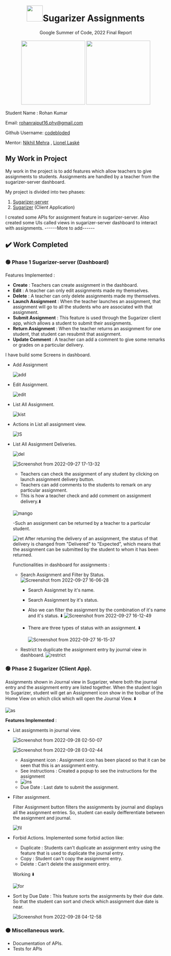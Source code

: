 
<h1 align="center"><img height="50px" width="50px"src="https://user-images.githubusercontent.com/48005711/192225098-47f04ed7-1a27-4ad2-a031-469a15509d8a.png"/>Sugarizer Assignments</h1>

<div align="center">
  <span>Google Summer of Code, 2022 Final Report</span>
  <br>
  <br>
</div>

<div align="center">
  <img height="200px" width="200px" src="https://user-images.githubusercontent.com/48005711/192224558-8479ee0f-2f4d-4b8b-a4e7-ef9a726be6b8.png"/>
  <img height="200px" width="200px" src="https://user-images.githubusercontent.com/48005711/192224568-601ba03a-033f-47f3-ab2b-5eda0fc60688.png"/>
  
</div>

Student Name : Rohan Kumar

Email: rohanrajput16.phy@gmail.com

Github Username: [codebloded](https://github.com/codebloded/)

Mentor: [Nikhil Mehra](https://github.com/NikhilM98) , [Lionel Laské](https://github.com/llaske)

## My Work in Project

My work in the project is to add features which allow teachers to give assignments to students. Assignments are handled by a teacher from the sugarizer-server dashboard. 

My project is divided into two phases:
1. [Sugarizer-server](https://github.com/llaske/sugarizer-server)
2. [Sugarizer](https://github.com/llaske/sugarizer) (Client Application)

I created some APIs for assignment feature in sugarizer-server. Also created some UIs called views in sugarizer-server dashboard to interact with assignments.
------More to add------

## ✔️ Work Completed
### 🟢 Phase 1 Sugarizer-server (Dashboard)

Features Implemented :
- **Create** : Teachers can create assignment in the dashboard.
- **Edit** : A teacher can only edit assignments made my themselves. 
- **Delete** : A teacher can only delete assignments made my themselves.
- **Launch Assignment** : When the teacher launches an assignment, that assignment will go to all the students who are associated with that assignment.
- **Submit Assignment** : This feature is used through the Sugarizer client app, which allows a student to submit their assignments.
- **Return Assignment** : When the teacher returns an assignment for one student, that student can resubmit that assignment.
- **Update Comment** : A teacher can add a comment to give some remarks or grades on a particular delivery.


I have build some Screens in dashboard.
 - Add Assignment
 
   ![add](https://user-images.githubusercontent.com/48005711/192241981-a89e45f9-b710-4a69-88ab-281bf93cb71b.png)

 - Edit Assignment.
  
    ![edit](https://user-images.githubusercontent.com/48005711/192244633-bef6ef7b-5697-4a80-9330-6c757d0a6efc.png)
  
 - List All Assignment.
 
   ![kist](https://user-images.githubusercontent.com/48005711/192245324-3dda4e0a-4348-4707-8710-5e1425d55def.png)
   
  - Actions in List all assignment view.
    
    ![lS](https://user-images.githubusercontent.com/48005711/192514855-4459ab09-4ee1-44af-9aea-94e7f703663b.png)

 - List All Assignment Deliveries.

   ![del](https://user-images.githubusercontent.com/48005711/192245993-a643cfc9-f465-4bd7-8745-7acd9a73a04b.png)
   
   ![Screenshot from 2022-09-27 17-13-32](https://user-images.githubusercontent.com/48005711/192516528-b89d0ddc-270a-4f80-b0f7-a31fe3d65bb8.png)
     - Teachers can check the assignment of any student by clicking on launch assignment delivery button.
     - Teachers can add comments to the students to remark on any particular assignment.
     - This is how a teacher check and add comment on assignment delivery.⬇️
  
     ![mango](https://user-images.githubusercontent.com/48005711/192519428-05566cda-afa0-45cb-9615-5f17389dd5b9.gif)
     
     -Such an assignment can be returned by a teacher to a particular student.
     
     ![ret](https://user-images.githubusercontent.com/48005711/192520120-5e061f1d-4fcd-492a-9165-2469daadf062.gif)
     After returning the delivery of an assignment, the status of that delivery is changed from "Delivered" to "Expected", which means that the                assignment can be submitted by the student to whom it has been returned.



   Functionalities in dashboard for assignments :
   - Search Assignment and Filter by Status.
      ![Screenshot from 2022-09-27 16-06-28](https://user-images.githubusercontent.com/48005711/192504171-0bbabd17-75b5-489d-834d-25d6ed7ff35e.png)
        - Search Assignmet by it's name.
        - Search Assignment by it's status.
        - Also we can filter the assignment by the combination of it's name and it's status. ⬇️
        ![Screenshot from 2022-09-27 16-12-49](https://user-images.githubusercontent.com/48005711/192505350-922c50f6-c2e6-41bd-9ba0-1aacf484e03c.png)
        - There are three types of status with an assignment. ⬇️
        
          ![Screenshot from 2022-09-27 16-15-37](https://user-images.githubusercontent.com/48005711/192505902-4166b612-4aa3-4744-8e9b-0f35cb95b80c.png)
        
   - Restrict to duplicate the assignment entry by journal view in dashboard.
   ![restrict](https://user-images.githubusercontent.com/48005711/192507029-e441d958-ba27-4c99-a88a-49985d0cd631.gif)

 
### 🟢 Phase 2 Sugarizer (Client App).
Assignments shown in Journal view in Sugarizer, where both the journal entry and the assignment entry are listed together.
When the student login to Sugarizer, student will get an Assignment icon show in the toolbar of the Home View on which click which will open the Journal View. ⬇️

![as](https://user-images.githubusercontent.com/48005711/192636984-895105e5-9e8c-4e09-a677-2ed654295358.gif)

**Features Implemented** : 
- List assignments in journal view.

  ![Screenshot from 2022-09-28 02-50-07](https://user-images.githubusercontent.com/48005711/192637754-7292195b-7899-4e76-a422-c7baec24f9e9.png)

  ![Screenshot from 2022-09-28 03-02-44](https://user-images.githubusercontent.com/48005711/192639735-d04e504d-a709-459d-bb74-4196cf566441.png)
    * Assignment icon : Assignment icon has been placed so that it can be seen that this is an assignment entry.
    * See instructions : Created a popup to see the instructions for the assignment
    * 
      ![ins](https://user-images.githubusercontent.com/48005711/192640696-b8369915-8c0f-44d6-bc55-296856e960fd.gif)
    * Due Date : Last date to submit the assignment.
 
- Filter assignment.

  Filter Assignment button filters the assignments by journal and displays all the assignment entries. So, student can easily deifferentiate between the   assignment and journal.
  
   ![fil](https://user-images.githubusercontent.com/48005711/192642047-6e2d81ee-d291-49f0-8e97-12adafdfba67.gif)

- Forbid Actions.
Implemented some forbid action like:
  * Duplicate : Students can't duplicate an assignment entry using the feature that is used to duplicate the journal entry.
  * Copy : Student can't copy the assignment entry.
  * Delete : Can't delete the assignment entry.
  
  Working ⬇️
  
  ![for](https://user-images.githubusercontent.com/48005711/192648753-aa655490-f8b9-4428-b9cb-b9a7fae768a3.gif)

- Sort by Due Date :
  This feature sorts the assignments by their due date. So that the student can sort and check which assignment due date is near.
  
  ![Screenshot from 2022-09-28 04-12-58](https://user-images.githubusercontent.com/48005711/192650473-3818459b-64e2-40c1-88a0-4f6a37e20eff.png)
  

### 🟠 Miscellaneous work.

- Documentation of APIs.
- Tests for APIs















